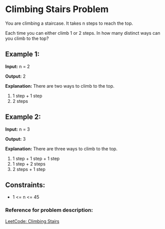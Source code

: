 # Climbing Stairs Problem

You are climbing a staircase. It takes n steps to reach the top.

Each time you can either climb 1 or 2 steps. In how many distinct ways can you climb to the top?


## Example 1:

**Input:** n = 2

**Output:** 2

**Explanation:** There are two ways to climb to the top.
1. 1 step + 1 step
2. 2 steps

## Example 2:

**Input:** n = 3

**Output:** 3

**Explanation:** There are three ways to climb to the top.
1. 1 step + 1 step + 1 step
2. 1 step + 2 steps
3. 2 steps + 1 step

## Constraints:

- 1 <= n <= 45

### Reference for problem description:
[LeetCode: Climbing Stairs](https://leetcode.com/problems/climbing-stairs/)
